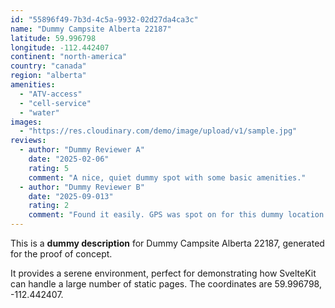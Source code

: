 ```yaml
---
id: "55896f49-7b3d-4c5a-9932-02d27da4ca3c"
name: "Dummy Campsite Alberta 22187"
latitude: 59.996798
longitude: -112.442407
continent: "north-america"
country: "canada"
region: "alberta"
amenities:
  - "ATV-access"
  - "cell-service"
  - "water"
images:
  - "https://res.cloudinary.com/demo/image/upload/v1/sample.jpg"
reviews:
  - author: "Dummy Reviewer A"
    date: "2025-02-06"
    rating: 5
    comment: "A nice, quiet dummy spot with some basic amenities."
  - author: "Dummy Reviewer B"
    date: "2025-09-013"
    rating: 2
    comment: "Found it easily. GPS was spot on for this dummy location."
---
```


This is a **dummy description** for Dummy Campsite Alberta 22187, generated for the proof of concept.

It provides a serene environment, perfect for demonstrating how SvelteKit can handle a large number of static pages. The coordinates are 59.996798, -112.442407.
